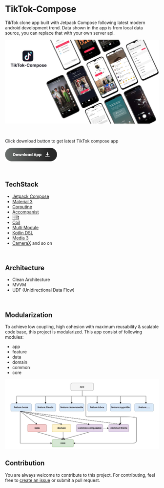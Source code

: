 # TikTok-Compose

TikTok clone app built with Jetpack Compose following latest modern android development trend. Data shown in the app is from local data source, you can replace that with your own server api.

<p align="center">
<img src="screenshots/tiktokcompose_screenshot.jpg"  />
</p>

<br/>

Click download button to get latest TikTok compose app

<a href="https://github.com/puskal-khadka/TikTok-Compose/releases/download/1.0.0/tiktok-compose.apk"><img src="screenshots/download_button.png" width=170></a>

<br/>

## TechStack
- [Jetpack Compose](https://developer.android.com/jetpack/compose)
- [Material 3](https://m3.material.io/)
- [Coroutine](https://kotlinlang.org/docs/coroutines-overview.html)
- [Accompanist](https://google.github.io/accompanist/)
- [Hilt](https://dagger.dev/hilt/)
- [Coil](https://coil-kt.github.io/coil/)
- [Multi Module](https://developer.android.com/topic/modularization)
- [Kotlin DSL](https://docs.gradle.org/current/userguide/kotlin_dsl.html)
- [Media 3](https://developer.android.com/guide/topics/media/media3)
- [CameraX](https://developer.android.com/training/camerax) and so on

<br/>

## Architecture
- Clean Architecture
- MVVM
- UDF (Unidirectional Data Flow)

<br/>

## Modularization
To achieve low coupling, high cohesion with maximum reusability & scalable code base, this project is modularized.
This app consist of following modules:

- app
- feature
- data
- domain
- common
- core

<img src="screenshots/tiktokcompose_modularization.jpg" width=760  />

<br/>

## Contribution
You are always welcome to contribute to this project. For contributing, feel free to [create an issue]() or submit a pull request.

<br/>
